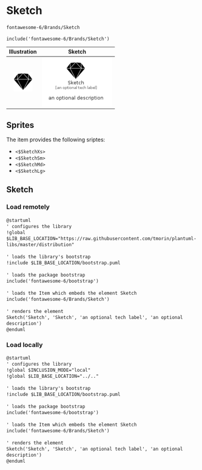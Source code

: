 # Sketch


```text
fontawesome-6/Brands/Sketch
```

```text
include('fontawesome-6/Brands/Sketch')
```



| Illustration | Sketch |
| :---: | :---: |
| ![illustration for Illustration](../../fontawesome-6/Brands/Sketch.png) | ![illustration for Sketch](../../fontawesome-6/Brands/Sketch.Local.png) |



## Sprites
The item provides the following sriptes:

- `<$SketchXs>`
- `<$SketchSm>`
- `<$SketchMd>`
- `<$SketchLg>`





## Sketch

### Load remotely
```plantuml
@startuml
' configures the library
!global $LIB_BASE_LOCATION="https://raw.githubusercontent.com/tmorin/plantuml-libs/master/distribution"

' loads the library's bootstrap
!include $LIB_BASE_LOCATION/bootstrap.puml

' loads the package bootstrap
include('fontawesome-6/bootstrap')

' loads the Item which embeds the element Sketch
include('fontawesome-6/Brands/Sketch')

' renders the element
Sketch('Sketch', 'Sketch', 'an optional tech label', 'an optional description')
@enduml
```

### Load locally
```plantuml
@startuml
' configures the library
!global $INCLUSION_MODE="local"
!global $LIB_BASE_LOCATION="../.."

' loads the library's bootstrap
!include $LIB_BASE_LOCATION/bootstrap.puml

' loads the package bootstrap
include('fontawesome-6/bootstrap')

' loads the Item which embeds the element Sketch
include('fontawesome-6/Brands/Sketch')

' renders the element
Sketch('Sketch', 'Sketch', 'an optional tech label', 'an optional description')
@enduml
```

